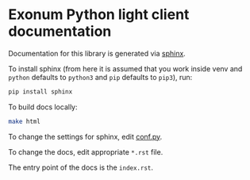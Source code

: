 # Exonum Python light client documentation

Documentation for this library is generated via [sphinx](https://www.sphinx-doc.org/).

To install sphinx (from here it is assumed that you work inside venv and `python` defaults to `python3` and `pip` defaults to `pip3`), run:

```sh
pip install sphinx
```

To build docs locally:

```sh
make html
```

To change the settings for sphinx, edit [conf.py](conf.py).

To change the docs, edit appropriate `*.rst` file.

The entry point of the docs is the `index.rst`.
